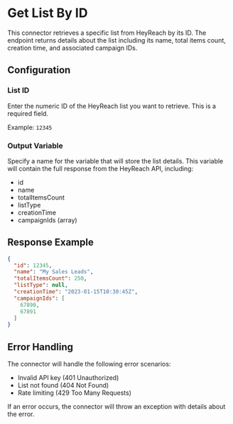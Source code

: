 # Get List By ID

This connector retrieves a specific list from HeyReach by its ID. The endpoint returns details about the list including its name, total items count, creation time, and associated campaign IDs.

## Configuration

### List ID
Enter the numeric ID of the HeyReach list you want to retrieve. This is a required field.

Example: `12345`

### Output Variable
Specify a name for the variable that will store the list details. This variable will contain the full response from the HeyReach API, including:
- id
- name
- totalItemsCount
- listType
- creationTime
- campaignIds (array)

## Response Example

```json
{
  "id": 12345,
  "name": "My Sales Leads",
  "totalItemsCount": 250,
  "listType": null,
  "creationTime": "2023-01-15T10:30:45Z",
  "campaignIds": [
    67890,
    67891
  ]
}
```

## Error Handling

The connector will handle the following error scenarios:
- Invalid API key (401 Unauthorized)
- List not found (404 Not Found)
- Rate limiting (429 Too Many Requests)

If an error occurs, the connector will throw an exception with details about the error.